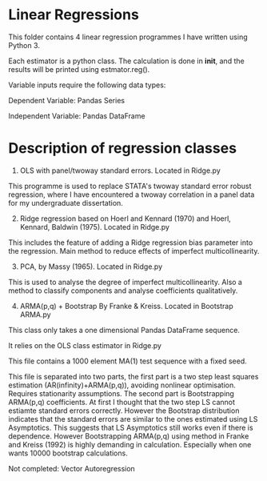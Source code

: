 # Linear Regressions 

This folder contains 4 linear regression programmes I have written using Python 3. 

Each estimator is a python class. The calculation is done in __init__, and the results will be printed using estmator.reg(). 

Variable inputs require the following data types:

  Dependent Variable: Pandas Series
  
  Independent Variable: Pandas DataFrame 

# Description of regression classes 

1) OLS with panel/twoway standard errors. Located in Ridge.py

This programme is used to replace STATA's twoway standard error robust regression, where I have encountered a twoway correlation in a panel data for my undergraduate dissertation. 

2) Ridge regression based on Hoerl and Kennard (1970) and Hoerl, Kennard, Baldwin (1975). Located in Ridge.py

This includes the feature of adding a Ridge regression bias parameter into the regression. Main method to reduce effects of imperfect multicollinearity. 

3) PCA, by Massy (1965). Located in Ridge.py 

This is used to analyse the degree of imperfect multicollinearity. Also a method to classify components and analyse coefficients qualitatively. 

4) ARMA(p,q) + Bootstrap By Franke & Kreiss. Located in Bootstrap ARMA.py 

This class only takes a one dimensional Pandas DataFrame sequence. 

It relies on the OLS class estimator in Ridge.py 

This file contains a 1000 element MA(1) test sequence with a fixed seed. 

This file is separated into two parts, the first part is a two step least squares estimation (AR(infinity)+ARMA(p,q)), avoiding nonlinear optimisation. Requires stationarity assumptions. The second part is Bootstrapping ARMA(p,q) coefficients. At first I thought that the two step LS cannot estiamte standard errors correctly. However the Bootstrap distribution indicates that the standard errors are similar to the ones estimated using LS Asymptotics. This suggests that LS Asymptotics still works even if there is dependence. However Bootstrapping ARMA(p,q) using method in Franke and Kreiss (1992) is highly demanding in calculation. Especially when one wants 10000 bootstrap calculations. 

Not completed: 
Vector Autoregression 
